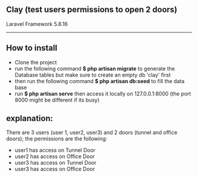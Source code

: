 
## Clay (test users permissions to open 2 doors)

Laravel Framework 5.8.16
<hr>

## How to install

- Clone the project
- run the following command **$ php artisan migrate** to generate the Database tables but make sure to create an empty db 'clay' first
- then run the following command **$ php artisan db:seed** to fill the data base 
- run **$ php artisan serve** then access it locally on 127.0.0.1:8000 (the port 8000 might be different if its busy)


## explanation:

There are 3 users (user 1, user2, user3) and 2 doors (tunnel and office doors);
the permissions are the following:
- user1 has access on Tunnel Door
- user2 has access on Office Door
- user3 has access on Tunnel Door
- user3 has access on Office Door
